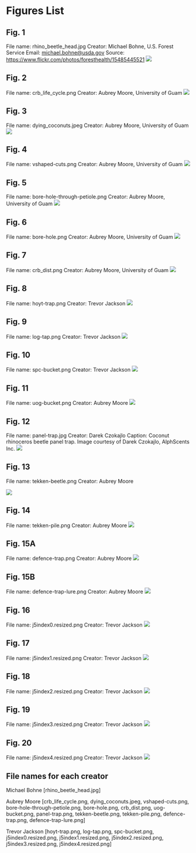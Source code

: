 # Figures List

## Fig. 1
File name: rhino_beetle_head.jpg
Creator: Michael Bohne, U.S. Forest Service
Email: michael.bohne@usda.gov
Source: https://www.flickr.com/photos/foresthealth/15485445521
![](https://github.com/aubreymoore/CRB-FIDL/raw/main/images/rhino_beetle_head.jpg)

## Fig. 2
File name: crb_life_cycle.png
Creator: Aubrey Moore, University of Guam
![](https://github.com/aubreymoore/CRB-FIDL/raw/main/images/crb_life_cycle.png)

## Fig. 3
File name: dying_coconuts.jpeg
Creator: Aubrey Moore, University of Guam
![](https://github.com/aubreymoore/CRB-FIDL/raw/main/images/dying_coconuts.jpeg)

## Fig. 4
File name: vshaped-cuts.png
Creator: Aubrey Moore, University of Guam
![](https://github.com/aubreymoore/CRB-FIDL/raw/main/images/vshaped-cuts.png)

## Fig. 5
File name: bore-hole-through-petiole.png
Creator: Aubrey Moore, University of Guam
![](https://github.com/aubreymoore/CRB-FIDL/raw/main/images/bore-hole-through-petiole.png)

## Fig. 6
File name: bore-hole.png
Creator: Aubrey Moore, University of Guam
![](https://github.com/aubreymoore/CRB-FIDL/raw/main/images/bore-hole.png)

## Fig. 7
File name: crb_dist.png
Creator: Aubrey Moore, University of Guam
![](https://github.com/aubreymoore/CRB-FIDL/raw/main/images/crb_dist.png)

## Fig. 8
File name: hoyt-trap.png
Creator: Trevor Jackson
![](https://github.com/aubreymoore/CRB-FIDL/raw/main/images/hoyt-trap.png)

## Fig. 9
File name: log-tap.png
Creator: Trevor Jackson
![](https://github.com/aubreymoore/CRB-FIDL/raw/main/images/log-tap.png)

## Fig. 10
File name: spc-bucket.png
Creator: Trevor Jackson
![](https://github.com/aubreymoore/CRB-FIDL/raw/main/images/spc-bucket.png)

## Fig. 11
File name: uog-bucket.png
Creator: Aubrey Moore
![](https://github.com/aubreymoore/CRB-FIDL/raw/main/images/uog-bucket.png)

## Fig. 12
File name: panel-trap.jpg
Creator: Darek Czokajlo
Caption: Coconut rhinoceros beetle panel trap. Image courtesy of Darek Czokajlo, AlphScents Inc.
![](https://github.com/aubreymoore/CRB-FIDL/raw/main/images/panel-trap.jpg)

## Fig. 13
File name: tekken-beetle.png
Creator: Aubrey Moore

![](https://github.com/aubreymoore/CRB-FIDL/raw/main/images/tekken-beetle.png)

## Fig. 14
File name: tekken-pile.png
Creator: Aubrey Moore
![](https://github.com/aubreymoore/CRB-FIDL/raw/main/images/tekken-pile.png)

## Fig. 15A
File name: defence-trap.png
Creator: Aubrey Moore
![](https://github.com/aubreymoore/CRB-FIDL/raw/main/images/defence-trap.png)

## Fig. 15B
File name: defence-trap-lure.png
Creator: Aubrey Moore
![](https://github.com/aubreymoore/CRB-FIDL/raw/main/images/defence-trap-lure.png)

## Fig. 16
File name: j5index0.resized.png
Creator: Trevor Jackson
![](https://github.com/aubreymoore/CRB-FIDL/raw/main/images/j5index0.resized.png)

## Fig. 17
File name: j5index1.resized.png
Creator: Trevor Jackson
![](https://github.com/aubreymoore/CRB-FIDL/raw/main/images/j5index1.resized.png)

## Fig. 18
File name: j5index2.resized.png
Creator: Trevor Jackson
![](https://github.com/aubreymoore/CRB-FIDL/raw/main/images/j5index2.resized.png)

## Fig. 19
File name: j5index3.resized.png
Creator: Trevor Jackson
![](https://github.com/aubreymoore/CRB-FIDL/raw/main/images/j5index3.resized.png)

## Fig. 20
File name: j5index4.resized.png
Creator: Trevor Jackson
![](https://github.com/aubreymoore/CRB-FIDL/raw/main/images/j5index4.resized.png)

## File names for each creator

Michael Bohne [rhino_beetle_head.jpg]

Aubrey Moore [crb_life_cycle.png, dying_coconuts.jpeg, vshaped-cuts.png, bore-hole-through-petiole.png, bore-hole.png, crb_dist.png, uog-bucket.png, panel-trap.png, tekken-beetle.png, tekken-pile.png, defence-trap.png, defence-trap-lure.png]

Trevor Jackson [hoyt-trap.png, log-tap.png, spc-bucket.png, j5index0.resized.png, j5index1.resized.png, j5index2.resized.png, j5index3.resized.png, j5index4.resized.png] 

